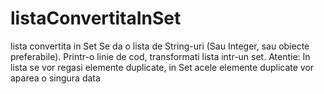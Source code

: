 # listaConvertitaInSet
lista convertita in Set
Se da o lista de String-uri (Sau Integer, sau obiecte preferabile). Printr-o linie de cod, transformati lista intr-un set.
Atentie: In lista se vor regasi elemente duplicate, in Set acele elemente duplicate vor aparea o singura data
